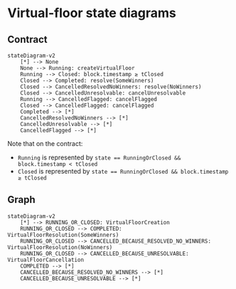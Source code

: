 # Virtual-floor state diagrams

## Contract

```mermaid
stateDiagram-v2
    [*] --> None
    None --> Running: createVirtualFloor
    Running --> Closed: block.timestamp ≥ tClosed
    Closed --> Completed: resolve(SomeWinners)
    Closed --> CancelledResolvedNoWinners: resolve(NoWinners)
    Closed --> CancelledUnresolvable: cancelUnresolvable
    Running --> CancelledFlagged: cancelFlagged
    Closed --> CancelledFlagged: cancelFlagged
    Completed --> [*]
    CancelledResolvedNoWinners --> [*]
    CancelledUnresolvable --> [*]
    CancelledFlagged --> [*]
```

Note that on the contract:

- `Running` is represented by `state == RunningOrClosed && block.timestamp < tClosed`
- `Closed` is represented by `state == RunningOrClosed && block.timestamp ≥ tClosed`

## Graph

```mermaid
stateDiagram-v2
    [*] --> RUNNING_OR_CLOSED: VirtualFloorCreation
    RUNNING_OR_CLOSED --> COMPLETED: VirtualFloorResolution(SomeWinners)
    RUNNING_OR_CLOSED --> CANCELLED_BECAUSE_RESOLVED_NO_WINNERS: VirtualFloorResolution(NoWinners)
    RUNNING_OR_CLOSED --> CANCELLED_BECAUSE_UNRESOLVABLE: VirtualFloorCancellation
    COMPLETED --> [*]
    CANCELLED_BECAUSE_RESOLVED_NO_WINNERS --> [*]
    CANCELLED_BECAUSE_UNRESOLVABLE --> [*]
```
